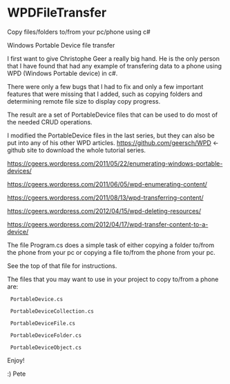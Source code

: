 # WPDFileTransfer
Copy files/folders to/from your pc/phone using c#

Windows Portable Device file transfer

I first want to give Christophe Geer a really big hand. He is the only person that I have found that had any example of transfering data to a phone using WPD (Windows Portable device) in c#.

There were only a few bugs that I had to fix and only a few important features that were missing that I added,
such as copying folders and determining remote file size to display copy progress.

The result are a set of PortableDevice files that can be used to do most of the needed CRUD operations.

I modified the PortableDevice files in the last series, but they can also be put into any of his other WPD articles. https://github.com/geersch/WPD <- github site to download the whole tutorial series.

https://cgeers.wordpress.com/2011/05/22/enumerating-windows-portable-devices/

https://cgeers.wordpress.com/2011/06/05/wpd-enumerating-content/

https://cgeers.wordpress.com/2011/08/13/wpd-transferring-content/

https://cgeers.wordpress.com/2012/04/15/wpd-deleting-resources/

https://cgeers.wordpress.com/2012/04/17/wpd-transfer-content-to-a-device/

The file Program.cs does a simple task of either copying a folder to/from the phone from your pc
or  copying a file to/from the phone from your pc.

See the top of that file for instructions.

The files that you may want to use in your project to copy to/from a phone are:

     PortableDevice.cs
   
     PortableDeviceCollection.cs
   
     PortableDeviceFile.cs
   
     PortableDeviceFolder.cs

     PortableDeviceObject.cs

   Enjoy!

   :) Pete

